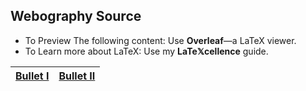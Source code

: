 ## Webography Source

- To Preview The following content: Use **Overleaf**—a LaTeX viewer.
- To Learn more about LaTeX: Use my **LaTe𝕏cellence** guide.


|[Bullet I](https://www.overleaf.com/register)| [Bullet II](https://istic.computer-engineering.tech/#/learntex)|
|--|--|